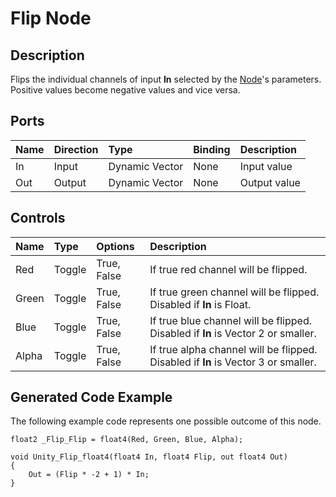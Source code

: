 # Flip Node

## Description

Flips the individual channels of input **In** selected by the [Node](Node.md)'s parameters. Positive values become negative values and vice versa.

## Ports

| Name        | Direction           | Type  | Binding | Description |
|:------------ |:-------------|:-----|:---|:---|
| In      | Input | Dynamic Vector | None | Input value |
| Out | Output      |    Dynamic Vector | None | Output value |

## Controls

| Name        | Type           | Options  | Description |
|:------------ |:-------------|:-----|:---|
| Red      | Toggle | True, False | If true red channel will be flipped. |
| Green      | Toggle | True, False | If true green channel will be flipped. Disabled if **In** is Float. |
| Blue      | Toggle | True, False | If true blue channel will be flipped. Disabled if **In** is Vector 2 or smaller. |
| Alpha      | Toggle | True, False | If true alpha channel will be flipped. Disabled if **In** is Vector 3 or smaller. |

## Generated Code Example

The following example code represents one possible outcome of this node.

```
float2 _Flip_Flip = float4(Red, Green, Blue, Alpha);

void Unity_Flip_float4(float4 In, float4 Flip, out float4 Out)
{
    Out = (Flip * -2 + 1) * In;
}
```
